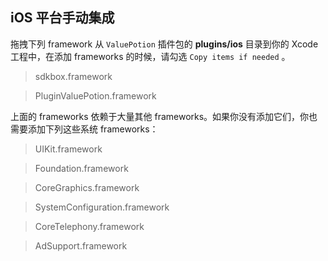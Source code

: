 ## iOS 平台手动集成
拖拽下列 framework 从 `ValuePotion` 插件包的 __plugins/ios__ 目录到你的 Xcode 工程中，在添加 frameworks 的时候，请勾选 `Copy items if needed` 。

> sdkbox.framework

> PluginValuePotion.framework

上面的 frameworks 依赖于大量其他 frameworks。如果你没有添加它们，你也需要添加下列这些系统 frameworks：

> UIKit.framework

> Foundation.framework

> CoreGraphics.framework

> SystemConfiguration.framework

> CoreTelephony.framework

> AdSupport.framework
